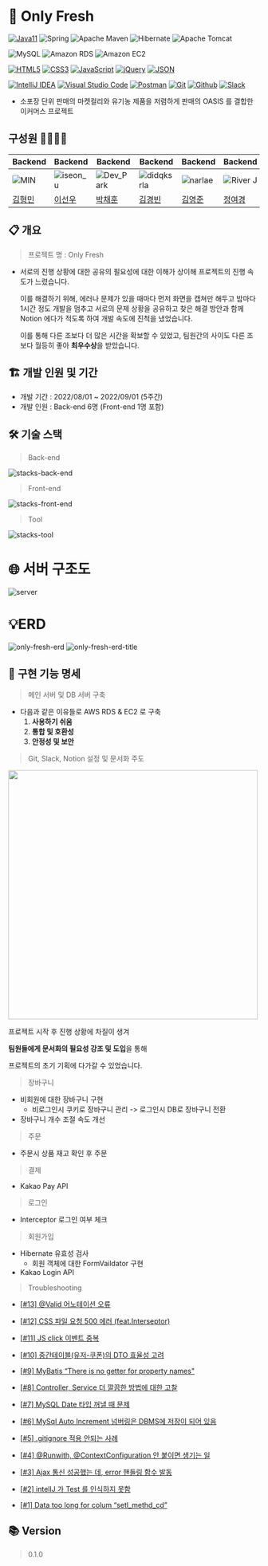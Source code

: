 # 🥬 Only Fresh
[![Java11](https://img.shields.io/badge/Java11-007396.svg?&style=for-the-badge&logo=java&logoColor=white)](https://ko.wikipedia.org/wiki/%EC%9E%90%EB%B0%94_(%ED%94%84%EB%A1%9C%EA%B7%B8%EB%9E%98%EB%B0%8D_%EC%96%B8%EC%96%B4))
![Spring](https://img.shields.io/badge/Spring-6DB33F.svg?style=for-the-badge&logo=Spring&logoColor=white)
![Apache Maven](https://img.shields.io/badge/apache%20maven-beige.svg?style=for-the-badge&logo=apache%20maven&logoColor=C71A36)
![Hibernate](https://img.shields.io/badge/hibernate-beige.svg?style=for-the-badge&logo=hibernate&logoColor=59666C)
![Apache Tomcat](https://img.shields.io/badge/apache%20tomcat-333.svg?style=for-the-badge&logo=apache%20tomcat&logoColor=F8DC75)

![MySQL](https://img.shields.io/badge/MySQL-4479A1.svg?style=for-the-badge&logo=MySQL&logoColor=white)
![Amazon RDS](https://img.shields.io/badge/Amazon%20RDS-527FFF.svg?style=for-the-badge&logo=Amazon%20RDS&logoColor=white)
![Amazon EC2](https://img.shields.io/badge/amazon%20ec2-orange.svg?style=for-the-badge&logo=amazon%20ec2&logoColor=white)

[![HTML5](https://img.shields.io/badge/HTML5-E34F26.svg?&style=for-the-badge&logo=HTML5&logoColor=white)](https://developer.mozilla.org/ko/docs/Web/HTML)
[![CSS3](https://img.shields.io/badge/CSS3-1572B6.svg?&style=for-the-badge&logo=CSS3&logoColor=white)](https://developer.mozilla.org/ko/docs/Web/CSS)
[![JavaScript](https://img.shields.io/badge/JavaScript-F7DF1E.svg?&style=for-the-badge&logo=JavaScript&logoColor=black)](https://www.javascript.com/)
[![jQuery](https://img.shields.io/badge/jquery-beige.svg?style=for-the-badge&logo=jquery&logoColor=0769AD)](https://jquery.com/)
[![JSON](https://img.shields.io/badge/json-beige.svg?style=for-the-badge&logo=json&logoColor=black)](https://www.json.org/json-en.html)

[![IntelliJ IDEA](https://img.shields.io/badge/IntelliJ%20IDEA-7E75D3.svg?style=for-the-badge&logo=IntelliJ%20IDEA&logoColor=black)](https://www.jetbrains.com/ko-kr/)
[![Visual Studio Code](https://img.shields.io/badge/Visual%20Studio%20Code-black.svg?style=for-the-badge&logo=Visual%20Studio%20Code&logoColor=007ACC)](https://code.visualstudio.com/)
[![Postman](https://img.shields.io/badge/postman-beige.svg?style=for-the-badge&logo=postman&logoColor=FF6C37)](https://www.postman.com/)
[![Git](https://img.shields.io/badge/git-beige.svg?style=for-the-badge&logo=git&logoColor=FF6C37)](https://git-scm.com/)
[![Github](https://img.shields.io/badge/github-black.svg?style=for-the-badge&logo=github&logoColor=white)](https://github.com/)
[![Slack](https://img.shields.io/badge/slack-4A154B.svg?style=for-the-badge&logo=slack&logoColor=white)](https://slack.com/intl/ko-kr/)

- 소포장 단위 판매의 마켓컬리와 유기농 제품을 저렴하게 판매의 OASIS 를 결합한 이커머스 프로젝트

## 구성원 👨‍👩‍👧‍👧
| Backend | Backend | Backend                                                           | Backend | Backend | Backend |
| --- | --- |-------------------------------------------------------------------| --- | --- | --- |
| ![MIN](https://avatars.githubusercontent.com/u/98224004?v=4) | ![iseon_u](https://avatars.githubusercontent.com/u/82517133?v=4) | ![Dev_Park](https://avatars.githubusercontent.com/u/68197907?v=4) | ![didqksrla](https://avatars.githubusercontent.com/u/103868639?v=4) | ![narlae](https://avatars.githubusercontent.com/u/107486308?v=4) | ![River J](https://avatars.githubusercontent.com/u/108123321?v=4) |
| [김형민](https://github.com/dr94406) | [이선우](https://github.com/PGRRR) | [박채훈](https://github.com/xpmxf4)                                  | [김경빈](https://github.com/didqksrla) | [김영준](https://github.com/narlae) | [정여경](https://github.com/Riiver-J) |
## 📋 개요

> 프로젝트 명 : Only Fresh
>
- 서로의 진행 상황에 대한 공유의 필요성에 대한 이해가 상이해 프로젝트의 진행 속도가 느렸습니다. 

  이를 해결하기 위해, 에러나 문제가 있을 때마다 먼저 화면을 캡쳐만 해두고 
  밤마다 1시간 정도 개발을 멈추고 서로의 문제 상황을 공유하고 찾은 해결 방안과 함께 Notion 에다가 적도록 하여 개발 속도에 진척을 냈었습니다.

  이를 통해 다른 조보다 더 많은 시간을 확보할 수 있었고, 팀원간의 사이도 다른 조보다 월등히 좋아 **최우수상**을 받았습니다.

## 🏗️ 개발 인원 및 기간

- 개발 기간 : 2022/08/01 ~ 2022/09/01 (5주간)
- 개발 인원 : Back-end 6명 (Front-end 1명 포함)

## 🛠️ 기술 스택

> Back-end
>
![stacks-back-end](https://user-images.githubusercontent.com/82517133/188274515-a647f226-e65e-40e0-8955-86119be36457.png)

> Front-end
> 
![stacks-front-end](https://user-images.githubusercontent.com/82517133/188274519-38d53859-112f-45dc-865d-7096652b5c7f.png)

> Tool
>
![stacks-tool](https://user-images.githubusercontent.com/82517133/188274521-d54864b6-21cf-4efa-b64a-9e9a264ca86b.png)

# 🌐 서버 구조도

![server](https://user-images.githubusercontent.com/82517133/232205848-cfa150e4-db99-4cd0-9a1e-5a8f678969ee.jpeg)

# 💡ERD
![only-fresh-erd](https://user-images.githubusercontent.com/82517133/189133326-1393cd2e-e3ac-4af2-8c6d-0995ff88e791.png)
![only-fresh-erd-title](https://user-images.githubusercontent.com/82517133/189133359-09bd1a65-b201-41a5-883c-d3e2f85e508b.png)
## 📝 구현 기능 명세

>  메인 서버 및 DB 서버 구축

- 다음과 같은 이유들로 AWS RDS & EC2 로 구축
  1. **사용하기 쉬움**
  2. **통합 및 호환성**
  3. **안정성 및 보안**

> Git, Slack, Notion 설정 및 문서화 주도

<img src="https://file.notion.so/f/s/9e0b487a-f040-4375-8684-ea0c872f03ee/%E1%84%89%E1%85%B3%E1%84%8F%E1%85%B3%E1%84%85%E1%85%B5%E1%86%AB%E1%84%89%E1%85%A3%E1%86%BA_2023-04-16_%E1%84%8B%E1%85%A9%E1%84%92%E1%85%AE_3.07.25.png?id=bc9dd123-cae2-455b-9409-ab51382e34c6&table=block&spaceId=b59f0e2b-5f35-49f2-bba9-712df8ec6fbb&expirationTimestamp=1685345736705&signature=NrS34-HPTNpaMqwWs-Kdw1p4V45bIvqDoeM8UV8j9nI&downloadName=%E1%84%89%E1%85%B3%E1%84%8F%E1%85%B3%E1%84%85%E1%85%B5%E1%86%AB%E1%84%89%E1%85%A3%E1%86%BA+2023-04-16+%E1%84%8B%E1%85%A9%E1%84%92%E1%85%AE+3.07.25.png" widht="500" height="500">

프로젝트 시작 후 진행 상황에 차질이 생겨

**팀원들에게 문서화의 필요성 강조 및 도입**을 통해

프로젝트의 초기 기획에 다가갈 수 있었습니다.

> 장바구니
- 비회원에 대한 장바구니 구현
  - 비로그인시 쿠키로 장바구니 관리 -> 로그인시 DB로 장바구니 전환
- 장바구니 개수 조절 속도 개선

> 주문
- 주문시 상품 재고 확인 후 주문
 
>  결제
- Kakao Pay API
 
> 로그인
- Interceptor 로그인 여부 체크

> 회원가입
- Hibernate 유효성 검사
  - 회원 객체에 대한 FormVaildator 구현
- Kakao Login API

> Troubleshooting

- [[#13] @Valid 어노테이션 오류](https://devchpark.notion.site/Valid-34bc570ac90544b5bc8402c7e5718640)


- [[#12] CSS 파일 요청 500 에러 (feat.Interseptor)](https://devchpark.notion.site/CSS-500-feat-Interseptor-e92a0a9fc19b4cc7b8e007634adfba6e)


- [[#11] JS click 이벤트 중복](https://devchpark.notion.site/JS-click-2380e46437d34d259da7f052b86e9ad4)


- [[#10] 중간테이블(유저-쿠폰)의 DTO 효율성 고려](https://devchpark.notion.site/DTO-ddc3e36a95f64de684a495e80e8d96b6)


- [[#9] MyBatis “There is no getter for property names"](https://devchpark.notion.site/MyBatis-There-is-no-getter-for-property-names-9ddddcf546eb4ba092050120077552b3)


- [[#8] Controller, Service 더 깔끔한 방법에 대한 고찰](https://devchpark.notion.site/Controller-Service-f598ebe7cff24c05a21d1c7f3e5f0816)


- [[#7] MySQL Date 타입 꺼낼 때 문제](https://devchpark.notion.site/MySQL-Date-efd13c3ef8da4603a15ef76ac30d6e89)


- [[#6] MySql Auto Increment 넘버링은 DBMS에 저장이 되어 있음](https://devchpark.notion.site/MySql-Auto-Increment-DBMS-e4daae2ebaa04320b9a5bbe579160e70)


- [[#5] .gitignore 적용 안되는 사례](https://devchpark.notion.site/gitignore-d1e2f4c8f60b421390f803f90ff7019b)


- [[#4] @Runwith,  @ContextConfiguration 안 붙이면 생기는 일](https://devchpark.notion.site/Runwith-ContextConfiguration-a647d33bfd5e4f229da3672657db7878)


- [[#3] Ajax 통신 성공했는 데, error 핸들링 함수 발동](https://devchpark.notion.site/Ajax-error-0778ab8b16c54126b94398996af454b9)


- [[#2] intellJ 가 Test 를 인식하지 못함](https://devchpark.notion.site/intellJ-Test-0573ef3df1374b658bf2cc10b5717f42)


- [[#1] Data too long for colum “setl_methd_cd”]( https://devchpark.notion.site/Data-too-long-for-colum-setl_methd_cd-e8ff2bc18fff49a291b76085d0e1ed46)
 

## 📚 Version

> 0.1.0
